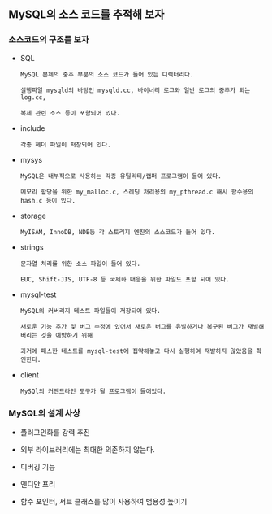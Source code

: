 ## MySQL의 소스 코드를 추적해 보자

### 소스코드의 구조를 보자

* SQL
    ```
    MySQL 본체의 중추 부분의 소스 코드가 들어 있는 디렉터리다.

    실행파일 mysqld의 바탕인 mysqld.cc, 바이너리 로그와 일반 로그의 중추가 되는 log.cc,
    
    복제 관련 소스 등이 포함되어 있다.

    ```

* include
    ```
    각종 헤더 파일이 저장되어 있다.
    ```


* mysys
    ```
    MySQL은 내부적으로 사용하는 각종 유틸리티/랩퍼 프로그램이 들어 있다.

    메모리 할당을 위한 my_malloc.c, 스레딩 처리용의 my_pthread.c 해시 함수용의 hash.c 등이 있다.
    ```

* storage
    ```
    MyISAM, InnoDB, NDB등 각 스토리지 엔진의 소스코드가 들어 있다.
    ```

* strings
    ```
    문자열 처리를 위한 소스 파일이 들어 있다.

    EUC, Shift-JIS, UTF-8 등 국제화 대응을 위한 파일도 포함 되어 있다.
    ```

* mysql-test
    ```
    MySQL의 커버리지 테스트 파일들이 저장되어 있다.
    
    새로운 기능 추가 및 버그 수정에 있어서 새로운 버그를 유발하거나 복구된 버그가 재발해 버리는 것을 예방하기 위해

    과거에 패스한 테스트를 mysql-test에 집약해놓고 다시 실행하여 재발하지 않았음을 확인한다.
    ```

* client
    ```
    MySQl의 커맨드라인 도구가 될 프로그램이 들어있다.
    ```

### MySQL의 설계 사상

* 플러그인화를 강력 추진

* 외부 라이브러리에는 최대한 의존하지 않는다.

* 디버깅 기능

* 엔디안 프리

* 함수 포인터, 서브 클래스를 많이 사용하여 범용성 높이기